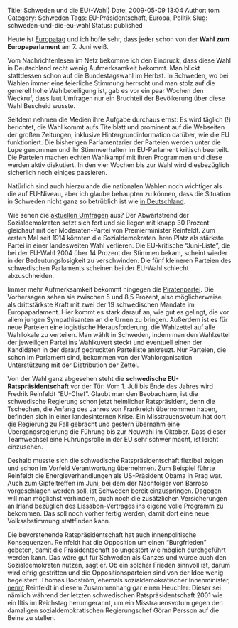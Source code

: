 Title: Schweden und die EU(-Wahl)
Date: 2009-05-09 13:04
Author: tom
Category: Schweden
Tags: EU-Präsidentschaft, Europa, Politik
Slug: schweden-und-die-eu-wahl
Status: published

Heute ist [Europatag](http://de.wikipedia.org/wiki/Europatag) und ich
hoffe sehr, dass jeder schon von der **Wahl zum Europaparlament** am 7.
Juni weiß.

Vom Nachrichtenlesen im Netz bekomme ich den Eindruck, dass diese Wahl
in Deutschland recht wenig Aufmerksamkeit bekommt. Man blickt
stattdessen schon auf die Bundestagswahl im Herbst. In Schweden, wo bei
Wahlen immer eine feierliche Stimmung herrscht und man stolz auf die
generell hohe Wahlbeteiligung ist, gab es vor ein paar Wochen den
Weckruf, dass laut Umfragen nur ein Bruchteil der Bevölkerung über diese
Wahl Bescheid wusste.

Seitdem nehmen die Medien ihre Aufgabe durchaus ernst: Es wird täglich
(!) berichtet, die Wahl kommt aufs Titelblatt und prominent auf die
Webseiten der großen Zeitungen, inklusive Hintergrundinformation
darüber, wie die EU funktioniert. Die bisherigen Parlamentarier der
Parteien werden unter die Lupe genommen und ihr Stimmverhalten im
EU-Parlament kritisch beurteilt. Die Parteien machen echten Wahlkampf
mit ihren Programmen und diese werden aktiv diskutiert. In den vier
Wochen bis zur Wahl wird diesbezüglich sicherlich noch einiges
passieren.

Natürlich sind auch hierzulande die nationalen Wahlen noch wichtiger als
die auf EU-Niveau, aber ich glaube behaupten zu können, dass die
Situation in Schweden nicht ganz so betrüblich ist wie [in
Deutschland](http://blog.zeit.de/wahlen-nach-zahlen/2009/05/09/europa-wahlen-zweiter-ordnung-schlecht-dokumentiert_807).

Wie sehen die [aktuellen
Umfragen](http://www.dn.se/fordjupning/europa2009/unga-valjare-kan-ge-piratpartiet-eu-mandat-1.855936)
aus? Der Abwärtstrend der Sozialdemokraten setzt sich fort und sie
liegen mit knapp 30 Prozent gleichauf mit der Moderaten-Partei von
Premierminister Reinfeldt. Zum ersten Mal seit 1914 könnten die
Sozialdemokraten ihren Platz als stärkste Partei in einer landesweiten
Wahl verlieren. Die EU-kritische “Juni-Liste”, die bei der EU-Wahl 2004
über 14 Prozent der Stimmen bekam, scheint wieder in der
Bedeutungslosigkeit zu verschwinden. Die fünf kleineren Parteien des
schwedischen Parlaments scheinen bei der EU-Wahl schlecht abzuschneiden.

Immer mehr Aufmerksamkeit bekommt hingegen die
[Piratenpartei](http://www.piratpartiet.se/international/deutsch). Die
Vorhersagen sehen sie zwischen 5 und 8,5 Prozent, also möglicherweise
als drittstärkste Kraft mit zwei der 19 schwedischen Mandate im
Europaparlament. Hier kommt es stark darauf an, wie gut es gelingt, die
vor allem jungen Sympathisanten an die Urnen zu bringen. Außerdem ist es
für neue Parteien eine logistische Herausforderung, die Wahlzettel auf
alle Wahllokale zu verteilen. Man wählt in Schweden, indem man den
Wahlzettel der jeweiligen Partei ins Wahlkuvert steckt und eventuell
einen der Kandidaten in der darauf gedruckten Parteiliste ankreuzt. Nur
Parteien, die schon im Parlament sind, bekommen von der Wahlorganisation
Unterstützung mit der Distribution der Zettel.

Von der Wahl ganz abgesehen steht die **schwedische
EU-Ratspräsidentschaft** vor der Tür: Vom 1. Juli bis Ende des Jahres
wird Fredrik Reinfeldt “EU-Chef”. Glaubt man den Beobachtern, ist die
schwedische Regierung schon jetzt heimlicher Ratspräsident, denn die
Tschechen, die Anfang des Jahres von Frankreich übernommen haben,
befinden sich in einer landesinternen Krise. Ein Misstrauensvotum hat
dort die Regierung zu Fall gebracht und gestern übernahm eine
Übergangsregierung die Führung bis zur Neuwahl im Oktober. Dass dieser
Teamwechsel eine Führungsrolle in der EU sehr schwer macht, ist leicht
einzusehen.

Deshalb musste sich die schwedische Ratspräsidentschaft flexibel zeigen
und schon im Vorfeld Verantwortung übernehmen. Zum Beispiel führte
Reinfeldt die Energieverhandlungen als US-Präsident Obama in Prag war.
Auch zum Gipfeltreffen im Juni, bei dem der Nachfolger von Barroso
vorgeschlagen werden soll, ist Schweden bereit einzuspringen. Dagegen
will man möglichst verhindern, auch noch die zusätzlichen Versicherungen
an Irland bezüglich des Lissabon-Vertrages ins eigene volle Programm zu
bekommen. Das soll noch vorher fertig werden, damit dort eine neue
Volksabstimmung stattfinden kann.

Die bevorstehende Ratspräsidentschaft hat auch innenpolitische
Konsequenzen. Reinfeldt hat die Opposition um einen “Burgfrieden”
gebeten, damit die Präsidentschaft so ungestört wie möglich durchgeführt
werden kann. Das wäre gut für Schweden als Ganzes und würde auch den
Sozialdemokraten nutzen, sagt er. Ob ein solcher Frieden sinnvoll ist,
darum wird eifrig gestritten und die Oppositionsparteien sind von der
Idee wenig begeistert. Thomas Bodström, ehemals sozialdemokratischer
Innenminister,
[nennt](http://www.bodstromsamhallet.se/2009/05/fredrik-reinfeldts-hyckleri-om-borgfred.html)
Reinfeldt in diesem Zusammenhang gar einen Heuchler: Dieser sei nämlich
während der letzten schwedischen Ratspräsidentschaft 2001 wie ein Iltis
im Reichstag herumgerannt, um ein Misstrauensvotum gegen den damaligen
sozialdemokratischen Regierungschef Göran Persson auf die Beine zu
stellen.

